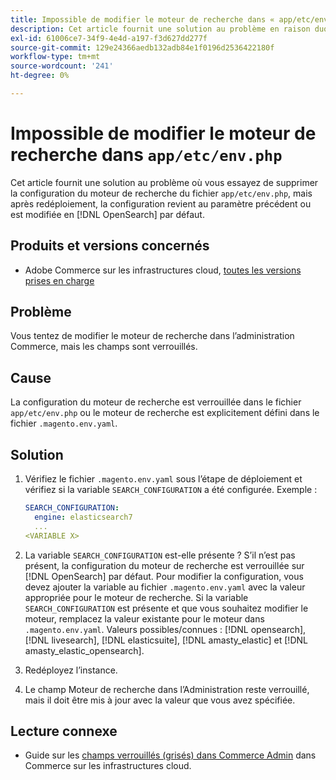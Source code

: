 ```yaml
---
title: Impossible de modifier le moteur de recherche dans « app/etc/env.php »
description: Cet article fournit une solution au problème en raison duquel vous tentez de modifier le moteur de recherche dans l’administration Commerce, mais les champs sont verrouillés.
exl-id: 61006ce7-34f9-4e4d-a197-f3d627dd277f
source-git-commit: 129e24366aedb132adb84e1f0196d2536422180f
workflow-type: tm+mt
source-wordcount: '241'
ht-degree: 0%

---
```


# Impossible de modifier le moteur de recherche dans `app/etc/env.php`

Cet article fournit une solution au problème où vous essayez de supprimer la configuration du moteur de recherche du fichier `app/etc/env.php`, mais après redéploiement, la configuration revient au paramètre précédent ou est modifiée en [!DNL OpenSearch] par défaut.

## Produits et versions concernés

* Adobe Commerce sur les infrastructures cloud, [toutes les versions prises en charge](https://magento.com/sites/default/files/magento-software-lifecycle-policy.pdf)

## Problème

Vous tentez de modifier le moteur de recherche dans l’administration Commerce, mais les champs sont verrouillés.

## Cause

La configuration du moteur de recherche est verrouillée dans le fichier `app/etc/env.php` ou le moteur de recherche est explicitement défini dans le fichier `.magento.env.yaml`.

## Solution

1. Vérifiez le fichier `.magento.env.yaml` sous l’étape de déploiement et vérifiez si la variable `SEARCH_CONFIGURATION` a été configurée. Exemple :

   ```yaml
   SEARCH_CONFIGURATION:
     engine: elasticsearch7
     ...
   <VARIABLE X>
   ```

1. La variable `SEARCH_CONFIGURATION` est-elle présente ? S’il n’est pas présent, la configuration du moteur de recherche est verrouillée sur [!DNL OpenSearch] par défaut. Pour modifier la configuration, vous devez ajouter la variable au fichier `.magento.env.yaml` avec la valeur appropriée pour le moteur de recherche. Si la variable `SEARCH_CONFIGURATION` est présente et que vous souhaitez modifier le moteur, remplacez la valeur existante pour le moteur dans `.magento.env.yaml`. Valeurs possibles/connues : [!DNL opensearch], [!DNL livesearch], [!DNL elasticsuite], [!DNL amasty_elastic] et [!DNL amasty_elastic_opensearch].
1. Redéployez l’instance.
1. Le champ Moteur de recherche dans l’Administration reste verrouillé, mais il doit être mis à jour avec la valeur que vous avez spécifiée.

## Lecture connexe

* Guide sur les [champs verrouillés (grisés) dans Commerce Admin](https://experienceleague.adobe.com/en/docs/experience-cloud-kcs/kbarticles/ka-26879) dans Commerce sur les infrastructures cloud.
